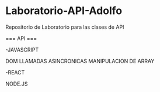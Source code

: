 # Laboratorio-API-Adolfo
Repositorio de Laboratorio para las clases de API



=== API ===

-JAVASCRIPT

  DOM
  LLAMADAS ASINCRONICAS
  MANIPULACION DE ARRAY


-REACT

  NODE.JS
